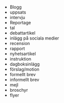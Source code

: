 - Blogg
- uppsats
- intervju
- Reportage 
- tal
- debattartikel
- inlägg på sociala medier
- recension
- rapport
- nyhetsartikel
- instruktion
- dagboksinlägg
- förslag/motion
- formellt brev
- informellt brev
- mejl
- broschyr 
- flyer

